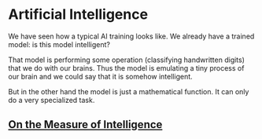 # Artificial Intelligence

We have seen how a typical AI training looks like. We already have a trained model: is this model intelligent?

That model is performing some operation (classifying handwritten digits) that we do with our brains.
Thus the model is emulating a tiny process of our brain and we could say that it is somehow intelligent.

But in the other hand the model is just a mathematical function. It can only do a very specialized task.

## [On the Measure of Intelligence](https://arxiv.org/abs/1911.01547)
